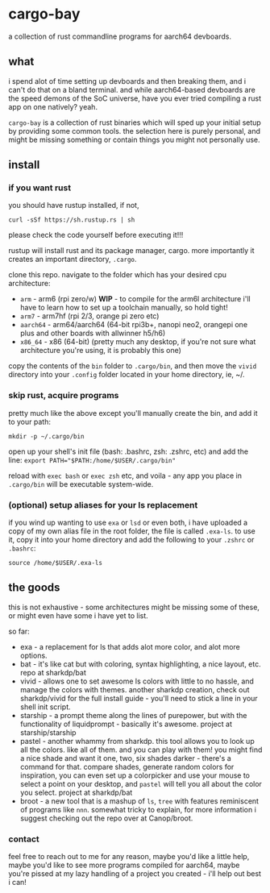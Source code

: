 # cargo-bay
a collection of rust commandline programs for aarch64 devboards. 

## what
i spend alot of time setting up devboards and then breaking them, and i can't do that on a bland terminal. and while aarch64-based devboards are the speed demons of the SoC universe, have you ever tried compiling a rust app on one natively? yeah. 

`cargo-bay` is a collection of rust binaries which will sped up your initial setup by providing some common tools. the selection here is purely personal, and might be missing something or contain things you might not personally use. 

## install

### if you want rust 

you should have rustup installed, if not, 

`curl -sSf https://sh.rustup.rs | sh`

please check the code yourself before executing it!!! 

rustup will install rust and its package manager, cargo. more importantly it creates an important directory, ``.cargo``. 

clone this repo. navigate to the folder which has your desired cpu architecture: 

* `arm` - arm6 (rpi zero/w) **WIP** - to compile for the arm6l architecture i'll have to learn how to set up a toolchain manually, so hold tight!
* `arm7` - arm7hf (rpi 2/3, orange pi zero etc)
* `aarch64` - arm64/aarch64 (64-bit rpi3b+, nanopi neo2, orangepi one plus and other boards with allwinner h5/h6)
* `x86_64` - x86 (64-bit) (pretty much any desktop, if you're not sure what architecture you're using, it is probably this one)

copy the contents of the ``bin`` folder to `.cargo/bin`, and then move the `vivid` directory into your ``.config`` folder located in your home directory, ie, ~/. 

### skip rust, acquire programs

pretty much like the above except you'll manually create the bin, and add it to your path: 

`mkdir -p ~/.cargo/bin`

open up your shell's init file (bash: .bashrc, zsh: .zshrc, etc) and add the line:
`export PATH="$PATH:/home/$USER/.cargo/bin"`

reload with `exec bash` or `exec zsh` etc, and voila - any app you place in `.cargo/bin` will be executable system-wide.

### (optional) setup aliases for your ls replacement

if you wind up wanting to use `exa` or `lsd` or even both, i have uploaded a copy of my own alias file in the root folder, the file is called `.exa-ls`. to use it, copy it into your home directory and add the following to your `.zshrc` or `.bashrc`:

`source /home/$USER/.exa-ls`

## the goods 
this is not exhaustive - some architectures might be missing some of these, or might even have some i have yet to list. 

so far: 

* exa - a replacement for ls that adds alot more color, and alot more options. 
* bat - it's like cat but with coloring, syntax highlighting, a nice layout, etc. repo at sharkdp/bat 
* vivid - allows one to set awesome ls colors with little to no hassle, and manage the colors with themes. another sharkdp creation, check out sharkdp/vivid for the full install guide - you'll need to stick a line in your shell init script. 
* starship - a prompt theme along the lines of purepower, but with the functionality of liquidprompt - basically it's awesome. project at starship/starship 
* pastel - another whammy from sharkdp. this tool allows you to look up all the colors. like all of them. and you can play with them! you might find a nice shade and want it one, two, six shades darker - there's a command for that. compare shades, generate random colors for inspiration, you can even set up a colorpicker and use your mouse to select a point on your desktop, and `pastel` will tell you all about the color you select. project at sharkdp/bat
* broot - a new tool that is a mashup of `ls`, `tree` with features reminiscent of programs like `nnn`. somewhat tricky to explain, for more information i suggest checking out the repo over at Canop/broot. 

### contact 

feel free to reach out to me for any reason, maybe you'd like a little help, maybe you'd like to see more programs compiled for aarch64, maybe you're pissed at my lazy handling of a project you created - i'll help out best i can!
